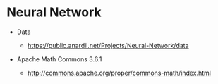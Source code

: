 
# Neural Network

- Data
  - https://public.anardil.net/Projects/Neural-Network/data

- Apache Math Commons 3.6.1
  - http://commons.apache.org/proper/commons-math/index.html
